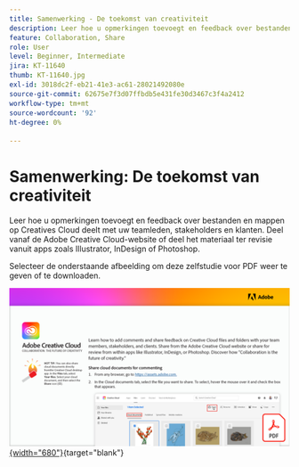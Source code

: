 ```yaml
---
title: Samenwerking - De toekomst van creativiteit
description: Leer hoe u opmerkingen toevoegt en feedback over bestanden en mappen op Creatives Cloud deelt met uw teamleden, stakeholders en klanten en geselecteerde lettertypen van Adobe Fonts
feature: Collaboration, Share
role: User
level: Beginner, Intermediate
jira: KT-11640
thumb: KT-11640.jpg
exl-id: 3018dc2f-eb21-41e3-ac61-28021492080e
source-git-commit: 62675e7f3d07ffbdb5e431fe30d3467c3f4a2412
workflow-type: tm+mt
source-wordcount: '92'
ht-degree: 0%

---
```


# Samenwerking: De toekomst van creativiteit

Leer hoe u opmerkingen toevoegt en feedback over bestanden en mappen op Creatives Cloud deelt met uw teamleden, stakeholders en klanten. Deel vanaf de Adobe Creative Cloud-website of deel het materiaal ter revisie vanuit apps zoals Illustrator, InDesign of Photoshop.

Selecteer de onderstaande afbeelding om deze zelfstudie voor PDF weer te geven of te downloaden.

[![ Eerste paginabeeld van leerprogramma ](assets/Collaboration-The-Future-of-Creativity.png){width="680"}](assets/Collaboration-The-Future-of-Creativity.pdf){target="blank"}
